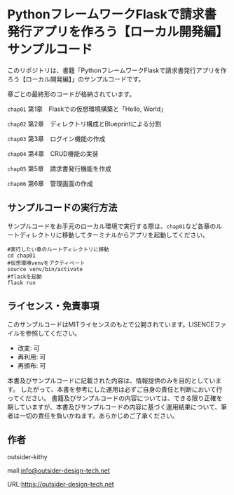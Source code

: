 # PythonフレームワークFlaskで請求書発行アプリを作ろう【ローカル開発編】 サンプルコード

このリポジトリは、書籍「PythonフレームワークFlaskで請求書発行アプリを作ろう【ローカル開発編】」のサンプルコードです。

章ごとの最終形のコードが格納されています。

`chap01` 第1章　Flaskでの仮想環境構築と「Hello, World」

`chap02` 第2章　ディレクトリ構成とBlueprintによる分割

`chap03` 第3章　ログイン機能の作成

`chap04` 第4章　CRUD機能の実装

`chap05` 第5章　請求書発行機能を作成

`chap06` 第6章　管理画面の作成


## サンプルコードの実行方法
サンプルコードをお手元のローカル環境で実行する際は、`chap01`など各章のルートディレクトリに移動してターミナルからアプリを起動してください。

```shell
#実行したい章のルートディレクトリに移動
cd chap01
#仮想環境venvをアクティベート
source venv/bin/activate
#flaskを起動
flask run
```

## ライセンス・免責事項
このサンプルコードはMITライセンスのもとで公開されています。LISENCEファイルを参照してください。

- 改変: 可
- 再利用: 可
- 再頒布: 可

本書及びサンプルコードに記載された内容は、情報提供のみを目的としています。
したがって、本書を参考にした運用は必ずご自身の責任と判断において行ってください。
書籍及びサンプルコードの内容については、できる限り正確を期していますが、本書及びサンプルコードの内容に基づく運用結果について、筆者は一切の責任を負いかねます。あらかじめご了承ください。

## 作者
outsider-kithy

mail:info@outsider-design-tech.net

URL:https://outsider-design-tech.net